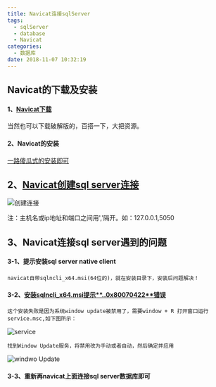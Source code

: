 ```yaml
---
title: Navicat连接sqlServer
tags:
  - sqlServer
  - database
  - Navicat
categories:
  - 数据库
date: 2018-11-07 10:32:19
---
```


## Navicat的下载及安装

#### 1、[Navicat下载](http://www.formysql.com/)

当然也可以下载破解版的，百搭一下，大把资源。
 
#### 2、Navicat的安装

[一路傻瓜式的安装即可](https://blog.csdn.net/pdcfighting/article/details/81669537)

## 2、[Navicat创建sql server连接](https://jingyan.baidu.com/article/48b558e32f2bb67f38c09a01.html)

   ![创建连接](/img/sql-server/create_connection.png)

   注：主机名或ip地址和端口之间用','隔开。如：127.0.0.1,5050

## 3、Navicat连接sql server遇到的问题
    
#### 3-1、提示安装sql server native client

    navicat自带sqlncli_x64.msi(64位的)，就在安装目录下，安装后问题解决！

#### 3-2、[安装sqlncli_x64.msi提示**..0x80070422**错误](http://www.win7zhijia.cn/jiaocheng/win7_10193.html)

    这个安装失败是因为系统window update被禁用了，需要window + R 打开窗口运行service.msc,如下图所示：
    
![service](/img/sql-server/service.png)
    
    找到Window Update服务，将禁用改为手动或者自动，然后确定并应用
    
![windwo Update](/img/sql-server/windows_update.png)


#### 3-3、重新再navicat上面连接sql server数据库即可
    
   